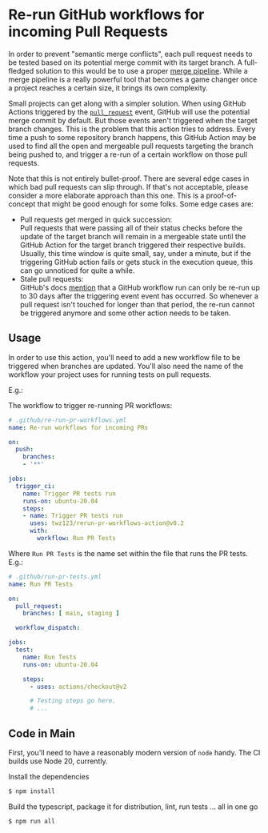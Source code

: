 # Re-run GitHub workflows for incoming Pull Requests

In order to prevent "semantic merge conflicts", each pull request needs to be
tested based on its potential merge commit with its target branch. A
full-fledged solution to this would be to use a proper [merge
pipeline][gh-bors-ng]. While a merge pipeline is a really powerful tool that
becomes a game changer once a project reaches a certain size, it brings its own
complexity.

Small projects can get along with a simpler solution. When using GitHub Actions
triggered by the [`pull_request`][action-event-pr] event, GitHub will use the
potential merge commit by default. But those events aren't triggered when the
target branch changes. This is the problem that this action tries to address.
Every time a push to some repository branch happens, this GitHub Action may be
used to find all the open and mergeable pull requests targeting the branch being
pushed to, and trigger a re-run of a certain workflow on those pull requests.

Note that this is not entirely bullet-proof. There are several edge cases in
which bad pull requests can slip through. If that's not acceptable, please
consider a more elaborate approach than this one. This is a proof-of-concept
that might be good enough for some folks. Some edge cases are:

- Pull requests get merged in quick succession:  
  Pull requests that were passing all of their status checks before the update
  of the target branch will remain in a mergeable state until the GitHub Action
  for the target branch triggered their respective builds. Usually, this time
  window is quite small, say, under a minute, but if the triggering GitHub
  action fails or gets stuck in the execution queue, this can go unnoticed for
  quite a while.
- Stale pull requests:  
  GitHub's docs [mention][gh-docs-rerun] that a GitHub workflow run can only be
  re-run up to 30 days after the triggering event event has occurred. So
  whenever a pull request isn't touched for longer than that period, the re-run
  cannot be triggered anymore and some other action needs to be taken.

[gh-bors-ng]: https://github.com/bors-ng/bors-ng
[action-event-pr]: https://docs.github.com/en/actions/learn-github-actions/events-that-trigger-workflows#pull_request
[gh-docs-rerun]: https://docs.github.com/en/actions/managing-workflow-runs/re-running-workflows-and-jobs#re-running-all-the-jobs-in-a-workflow

## Usage

In order to use this action, you'll need to add a new workflow file to be
triggered when branches are updated. You'll also need the name of the workflow
your project uses for running tests on pull requests.

E.g.:

The workflow to trigger re-running PR workflows:
```yml
# .github/re-run-pr-workflows.yml
name: Re-run workflows for incoming PRs

on:
  push:
    branches:
    - '**'

jobs:
  trigger_ci:
    name: Trigger PR tests run
    runs-on: ubuntu-20.04
    steps:
    - name: Trigger PR tests run
      uses: twz123/rerun-pr-workflows-action@v0.2
      with:
        workflow: Run PR Tests
```

Where `Run PR Tests` is the name set within the file that runs the PR tests. E.g.:

```yaml
# .github/run-pr-tests.yml
name: Run PR Tests

on:
  pull_request:
    branches: [ main, staging ]

  workflow_dispatch:

jobs:
  test:
    name: Run Tests
    runs-on: ubuntu-20.04

    steps:
      - uses: actions/checkout@v2

      # Testing steps go here.
      # ...
```

## Code in Main

First, you'll need to have a reasonably modern version of `node` handy. The CI
builds use Node 20, currently.

Install the dependencies

```sh
$ npm install
```

Build the typescript, package it for distribution, lint, run tests ... all in
one go

```sh
$ npm run all
```
